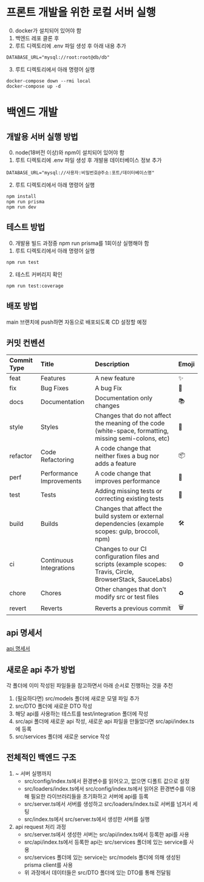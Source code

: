 # 프론트 개발을 위한 로컬 서버 실행
0. docker가 설치되어 있어야 함
1. 백엔드 레포 클론 후
2. 루트 디렉토리에 .env 파일 생성 후 아래 내용 추가
```
DATABASE_URL="mysql://root:root@db/db"
```
3. 루트 디렉토리에서 아래 명령어 실행
```
docker-compose down --rmi local
docker-compose up -d
```

# 백엔드 개발
## 개발용 서버 실행 방법
0. node(18버전 이상)와 npm이 설치되어 있어야 함
1. 루트 디렉토리에 .env 파일 생성 후 개발용 데이터베이스 정보 추가
```
DATABASE_URL="mysql://사용자:비밀번호@주소:포트/데이터베이스명"
```
2. 루트 디렉토리에서 아래 명령어 실행
```
npm install
npm run prisma
npm run dev
```

## 테스트 방법
0. 개발용 빌드 과정중 npm run prisma를 1회이상 실행해야 함
1. 루트 디렉토리에서 아래 명령어 실행
```
npm run test
```
2. 테스트 커버리지 확인
```
npm run test:coverage
```

## 배포 방법
main 브랜치에 push하면 자동으로 배포되도록 CD 설정할 예정

## 커밋 컨벤션
|Commit Type | Title | Description | Emoji |
|:---|:---|:---|:---|
|feat |	Features | A new feature | ✨|
|fix |	Bug Fixes | A bug Fix| 🐛|
|docs |	Documentation |	Documentation only changes	| 📚|
|style | Styles | Changes that do not affect the meaning of the code (white-space, formatting, missing semi-colons, etc) | 💎|
|refactor |	Code Refactoring | A code change that neither fixes a bug nor adds a feature |📦|
|perf |	Performance  Improvements |	A code change that improves performance	|🚀|
|test |	Tests |	Adding missing tests or correcting existing tests	|🚨|
|build |	Builds |	Changes that affect the build system or external dependencies (example scopes: gulp, broccoli, npm)	|🛠|
|ci |	Continuous Integrations | Changes to our CI configuration files and scripts (example scopes: Travis, Circle, BrowserStack, SauceLabs)	|⚙️|
|chore |	Chores |	Other changes that don't modify src or test files	|♻️|
|revert |	Reverts |	Reverts a previous commit	|🗑|

## api 명세서
[api 명세서](https://www.notion.so/2886b7282e35479cb30c857b9a61e02c?v=52f1977967af41b0b6617f46a69a91b1)

## 새로운 api 추가 방법
각 폴더에 이미 작성된 파일들을 참고하면서 아래 순서로 진행하는 것을 추천
1. (필요하다면) src/models 폴더에 새로운 모델 파일 추가
2. src/DTO 폴더에 새로운 DTO 작성
3. 해당 api를 사용하는 테스트를 test/integration 폴더에 작성
4. src/api 폴더에 새로운 api 작성, 새로운 api 파일을 만들었다면 src/api/index.ts에 등록
5. src/services 폴더에 새로운 service 작성

## 전체적인 백엔드 구조
1. ~ 서버 실행까지
    * src/config/index.ts에서 환경변수를 읽어오고, 없으면 디폴트 값으로 설정
    * src/loaders/index.ts에서 src/config/index.ts에서 읽어온 환경변수를 이용해 필요한 라이브러리들을 초기화하고 서버에 api를 등록
    * src/server.ts에서 서버를 생성하고 src/loaders/index.ts로 서버를 넘겨서 세팅
    * src/index.ts에서 src/server.ts에서 생성한 서버를 실행
2. api request 처리 과정
    * src/server.ts에서 생성한 서버는 src/api/index.ts에서 등록한 api를 사용
    * src/api/index.ts에서 등록한 api는 src/services 폴더에 있는 service를 사용
    * src/services 폴더에 있는 service는 src/models 폴더에 의해 생성된 prisma client를 사용
    * 위 과정에서 데이터들은 src/DTO 폴더에 있는 DTO를 통해 전달됨
